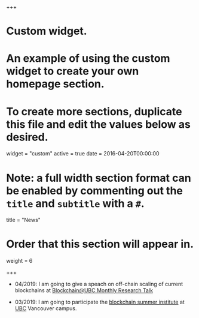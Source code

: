 +++
# Custom widget.
# An example of using the custom widget to create your own homepage section.
# To create more sections, duplicate this file and edit the values below as desired.
widget = "custom"
active = true
date = 2016-04-20T00:00:00

# Note: a full width section format can be enabled by commenting out the `title` and `subtitle` with a `#`.
title = "News"

# Order that this section will appear in.
weight = 6

+++

* 04/2019: I am going to give a speach on off-chain scaling of current blockchains at [Blockchain@UBC Monthly Research Talk](https://mailchi.mp/8204346146a5/march-2019-newsletter)

* 03/2019: I am going to participate the [blockchain summer institute](https://blockchain.ubc.ca/summer-institute-2019) at [UBC](https://www.ubc.ca/) Vancouver campus.
